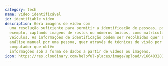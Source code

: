 ```yaml
---
category: tech
name: Vídeo identificável
id: identifiable_video
description: Gera imagens de vídeo com
  uma resolução suficiente para permitir a identificação de pessoas, por
  exemplo, captando imagens de rostos ou números únicos, como matrículas de
  veículos. As informações de identificação podem ser recolhidas quer através da
  análise manual por uma pessoa, quer através de técnicas de visão por
  computador que obtêm
  informações sob a forma de dados a partir de vídeos ou imagens.
icon: https://res.cloudinary.com/helpful-places/image/upload/v1664832811/dtpr-icons/tech/yellow/video_xcdv6g.svg
---
```

